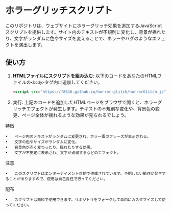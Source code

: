 # ホラーグリッチスクリプト

このリポジトリは、ウェブサイトにホラーグリッチ効果を追加するJavaScriptスクリプトを提供します。サイト内のテキストが不規則に変化し、背景が揺れたり、文字がランダムに色やサイズを変えることで、ホラーやバグのようなエフェクトを演出します。

## 使い方

1. **HTMLファイルにスクリプトを組み込む**:
   以下のコードをあなたのHTMLファイルの`<body>`タグ内に追加してください。

   ```html
   <script src="https://f8616.github.io/horror-glitch/horrorGlitch.js"></script>

2.	実行:
上記のコードを追加したHTMLページをブラウザで開くと、ホラーグリッチエフェクトが発生します。テキストの不規則な変化や、背景色の変更、ページ全体が揺れるような効果が見られるでしょう。

特徴

	•	ページ内のテキストがランダムに変更され、ホラー風のフレーズが表示される。
	•	文字の色やサイズがランダムに変化。
	•	背景色が赤く変わったり、揺れたりする効果。
	•	文字が不安定に表示され、文字が点滅するなどのエフェクト。

注意

	•	このスクリプトはエンターテイメント目的で作成されています。予期しない動作が発生することがありますので、使用は自己責任で行ってください。

配布

	•	スクリプトは無料で使用できます。リポジトリをフォークして自由にカスタマイズして使ってください。

